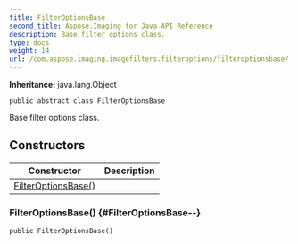 ```yaml
---
title: FilterOptionsBase
second_title: Aspose.Imaging for Java API Reference
description: Base filter options class.
type: docs
weight: 14
url: /com.aspose.imaging.imagefilters.filteroptions/filteroptionsbase/
---
```

**Inheritance:**
java.lang.Object
```
public abstract class FilterOptionsBase
```

Base filter options class.
## Constructors

| Constructor | Description |
| --- | --- |
| [FilterOptionsBase()](#FilterOptionsBase--) |  |
### FilterOptionsBase() {#FilterOptionsBase--}
```
public FilterOptionsBase()
```


